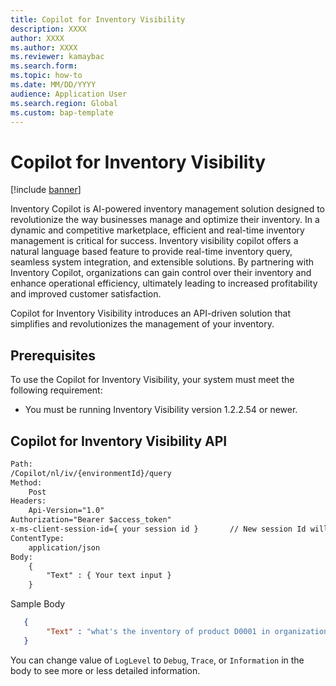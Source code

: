 ```yaml
---
title: Copilot for Inventory Visibility
description: XXXX
author: XXXX
ms.author: XXXX
ms.reviewer: kamaybac
ms.search.form:
ms.topic: how-to
ms.date: MM/DD/YYYY
audience: Application User
ms.search.region: Global
ms.custom: bap-template
---
```



# Copilot for Inventory Visibility

[!include [banner](../includes/banner.md)]

Inventory Copilot is AI-powered inventory management solution designed to revolutionize the way businesses manage and optimize their inventory. In a dynamic and competitive marketplace, efficient and real-time inventory management is critical for success. Inventory visibility copilot offers a natural language based feature to provide real-time inventory query, seamless system integration, and extensible solutions. By partnering with Inventory Copilot, organizations can gain control over their inventory and enhance operational efficiency, ultimately leading to increased profitability and improved customer satisfaction. 

Copilot for Inventory Visibility introduces an API-driven solution that simplifies and revolutionizes the management of your inventory.

## Prerequisites

To use the Copilot for Inventory Visibility, your system must meet the following requirement:

- You must be running Inventory Visibility version 1.2.2.54 or newer.

## Copilot for Inventory Visibility API

```txt
Path:
/Copilot/nl/iv/{environmentId}/query
Method:
    Post
Headers:
    Api-Version="1.0"
Authorization="Bearer $access_token"
x-ms-client-session-id={ your session id }       // New session Id will clear chat history. 
ContentType:
    application/json
Body:
    {
        "Text" : { Your text input }
    }
```

Sample Body

```json
   {
        "Text" : "what's the inventory of product D0001 in organization usmf, site 1, location 11"
   }
```

You can change value of `LogLevel` to `Debug`, `Trace`, or `Information` in the body to see more or less detailed information.
